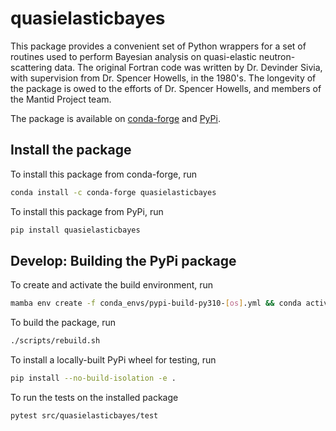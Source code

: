 # quasielasticbayes

This package provides a convenient set of Python wrappers for a set of routines used to perform Bayesian analysis
on quasi-elastic neutron-scattering data. The original Fortran code was written by Dr. Devinder Sivia, with 
supervision from Dr. Spencer Howells, in the 1980's. The longevity of the package is owed to the efforts of
Dr. Spencer Howells, and members of the Mantid Project team.

The package is available on [conda-forge](https://anaconda.org/conda-forge/quasielasticbayes) and [PyPi](https://pypi.org/project/quasielasticbayes).

## Install the package

To install this package from conda-forge, run

```sh
conda install -c conda-forge quasielasticbayes
```

To install this package from PyPi, run

```sh
pip install quasielasticbayes
```

## Develop: Building the PyPi package

To create and activate the build environment, run

```sh
mamba env create -f conda_envs/pypi-build-py310-[os].yml && conda activate qeb-pypi-build-py310-[os]
```

To build the package, run

```sh
./scripts/rebuild.sh
```

To install a locally-built PyPi wheel for testing, run

```sh
pip install --no-build-isolation -e .
```

To run the tests on the installed package

```sh
pytest src/quasielasticbayes/test
```
